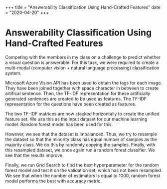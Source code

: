 +++
title = "Answerability Classification Using Hand-Crafted Features"
date = "2020-04-20"
+++
# Answerability Classification Using Hand-Crafted Features
Competing with the members in my class on a challenge to predict whether a visual question is answerable. For this task, we were required to create a multi-modal (computer vision + natural language processing) classification system.

Microsoft Azure Vision API has been used to obtain the tags for each image. They have been joined together with space character in between to create artifical sentence. Then, the TF-IDF representation for these artificially generated sentences are created to be used as features. The TF-IDF representation for the questions have been created as features.

The two TF-IDF matrices are now stacked horizontally to create the unified feature set. We use this as the input dataset for our machine learning model. Random forest model has been used for this.

However, we see that the dataset is imbalanced. Thus, we try to resample the dataset so that the minority class has equal number of samples as the majority class. We do this by randomly copying the samples. Finally, with this resampled dataset, we once again run a random forest classifier. We see that the results improve.

Finally, we run Grid Search to find the best hyperparameter for the random forest model and test it on the validation set, which has not been resampled. We see that when the number of estimators is equal to 1000, random forest model performs the best with accuracy metric.